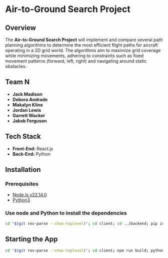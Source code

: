 # Air-to-Ground Search Project

## Overview
The **Air-to-Ground Search Project** will implement and compare several path planning algorithms to determine the most efficient flight paths for aircraft operating in a 2D grid world. The algorithms aim to maximize grid coverage while minimizing movements, adhering to constraints such as fixed movement patterns (forward, left, right) and navigating around static obstacles.

## Team N
- **Jack Madison**
- **Debora Andrade**
- **Makalyn Kline**
- **Jordan Lewis**
- **Garrett Wacker**
- **Jakob Ferguson**

## Tech Stack
- **Front-End:** React.js
- **Back-End:** Python

## Installation

### Prerequisites
- [Node.js v22.14.0](https://nodejs.org/en/)
- [Python3](https://www.python.org/)
### Use node and Python to install the dependencies
```bash
cd "$(git rev-parse --show-toplevel)"; cd client; cd ../backend; pip install Flask; pip install flask_cors;
```

## Starting the App
```bash
cd "$(git rev-parse --show-toplevel)"; cd client; npm run build; python ../backend/src/main.py;
```

